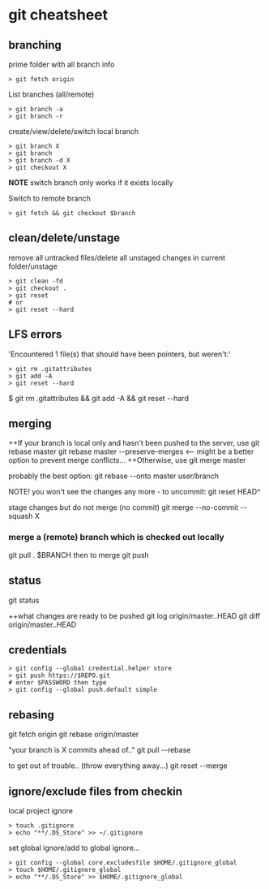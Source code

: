 # git cheatsheet

## branching

prime folder with all branch info

```console
> git fetch origin
```

List branches (all/remote)

```console
> git branch -a
> git branch -r
```

create/view/delete/switch local branch

```console
> git branch X
> git branch
> git branch -d X
> git checkout X
```

**NOTE** switch branch only works if it exists locally

Switch to remote branch

```console
> git fetch && git checkout $branch
```

## clean/delete/unstage

remove all untracked files/delete all unstaged changes in current folder/unstage

```console
> git clean -fd
> git checkout .
> git reset
# or
> git reset --hard
```

## LFS errors

'Encountered 1 file(s) that should have been pointers, but weren't:'

```console
> git rm .gitattributes
> git add -A
> git reset --hard
```

$ git rm .gitattributes && git add -A && git reset --hard

## merging

++If your branch is local only and hasn't been pushed to the server, use
git rebase master
git rebase master --preserve-merges <-- might be a better option to prevent merge conflicts...
++Otherwise, use
git merge master

probably the best option:
git rebase --onto master user/branch

NOTE! you won't see the changes any more - to uncommit: git reset HEAD^

stage changes but do not merge (no commit)
git merge --no-commit --squash X

### merge a (remote) branch which is checked out locally

git pull . $BRANCH
then to merge
git push

## status

git status

++what changes are ready to be pushed
git log origin/master..HEAD
git diff origin/master..HEAD

## credentials

```console
> git config --global credential.helper store
> git push https://$REPO.git
# enter $PASSWORD then type
> git config --global push.default simple
```

## rebasing

git fetch origin
git rebase origin/master

"your branch is X commits ahead of.."
git pull --rebase

to get out of trouble.. (throw everything away...)
git reset --merge

## ignore/exclude files from checkin

local project ignore

```console
> touch .gitignore
> echo "**/.DS_Store" >> ~/.gitignore
```

set global ignore/add to global ignore...

```console
> git config --global core.excludesfile $HOME/.gitignore_global
> touch $HOME/.gitignore_global
> echo "**/.DS_Store" >> $HOME/.gitignore_global
```
